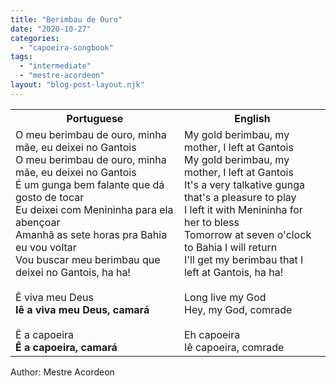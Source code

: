 ```yaml
---
title: "Berimbau de Ouro"
date: "2020-10-27"
categories: 
  - "capoeira-songbook"
tags: 
  - "intermediate"
  - "mestre-acordeon"
layout: "blog-post-layout.njk"
---
```


<table class="capoeira-table">
    <tr class="header-row">
        <th>Portuguese</th>
        <th>English</th>
    </tr>
    <tr>
        <td>O meu berimbau de ouro, minha mãe, eu deixei no Gantois<br>
O meu berimbau de ouro, minha mãe, eu deixei no Gantois<br>
É um gunga bem falante que dá gosto de tocar<br>
Eu deixei com Menininha para ela abençoar<br>
Amanhã as sete horas pra Bahia eu vou voltar<br>
Vou buscar meu berimbau que deixei no Gantois, ha ha!<br>
<br>
Ê viva meu Deus<br>
<strong>Iê a viva meu Deus, camará</strong><br>
<br>
Ê a capoeira<br>
<strong>Ê a capoeira, camará</strong></td>
        <td>My gold berimbau, my mother, I left at Gantois<br>
My gold berimbau, my mother, I left at Gantois<br>
It's a very talkative gunga that's a pleasure to play<br>
I left it with Menininha for her to bless<br>
Tomorrow at seven o'clock to Bahia I will return<br>
I'll get my berimbau that I left at Gantois, ha ha!<br>
<br>
Long live my God<br>
Hey, my God, comrade<br>
<br>
Eh capoeira<br>
Iê capoeira, comrade</td>
    </tr>
</table>

<figcaption>
Author: Mestre Acordeon
</figcaption>